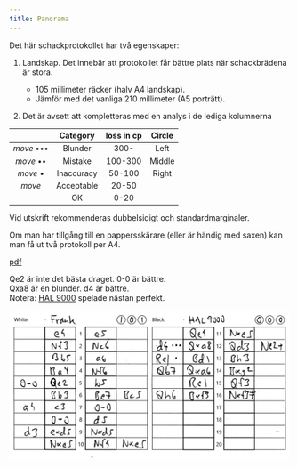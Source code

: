 ```yaml
---
title: Panorama
---
```


Det här schackprotokollet har två egenskaper:

1. Landskap. Det innebär att protokollet får bättre plats när schackbrädena är stora.
	* 105 millimeter räcker (halv A4 landskap).
	* Jämför med det vanliga 210 millimeter (A5 porträtt).

2. Det är avsett att kompletteras med en analys i de lediga kolumnerna

|&nbsp;|Category|loss in cp|Circle|
|:-:|:-:|:-:|:-:|
|*move* •••|Blunder|300-|Left|
|*move* ••|Mistake|100-300|Middle|
|*move* •|Inaccuracy|50-100|Right|
|*move*|Acceptable|20-50||
||OK|0-20||

Vid utskrift rekommenderas dubbelsidigt och standardmarginaler.

Om man har tillgång till en pappersskärare (eller är händig med saxen) kan man få ut två protokoll per A4.

[pdf](Panorama_1_3.pdf)

Qe2 är inte det bästa draget. 0-0 är bättre.  
Qxa8 är en blunder. d4 är bättre.  
Notera: [HAL 9000](https://www.youtube.com/watch?v=kYW7fnK2Cmc) spelade nästan perfekt.  

![](HAL9000.png)